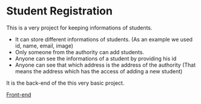 # Student Registration
This is a very project for keeping informations of students.
- It can store different informations of students. (As an example we used id, name, email, image)
- Only someone from the authority can add students.
- Anyone can see the informations of a student by providing his id
- Anyone can see that which address is the address of the authority (That means the address which has the access of adding a new student)

It is the back-end of the this very basic project.

[Front-end](https://github.com/ihossain-6/student-registration-frontend)